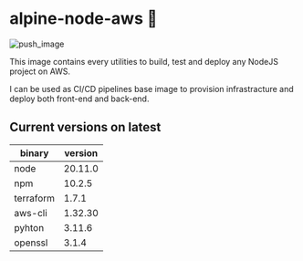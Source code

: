 # alpine-node-aws :whale:

![push_image](https://github.com/MarioArnt/alpine-node-aws/actions/workflows/push.yaml/badge.svg)

This image contains every utilities to build, test and deploy any NodeJS project on AWS.

I can be used as CI/CD pipelines base image to provision infrastracture and deploy both front-end and back-end.

## Current versions on latest

| binary | version |
| ------ | ------- |
| node   | 20.11.0 |
| npm   | 10.2.5 |
| terraform   | 1.7.1 |
| aws-cli   | 1.32.30 |
| pyhton   | 3.11.6 |
| openssl   | 3.1.4 |

